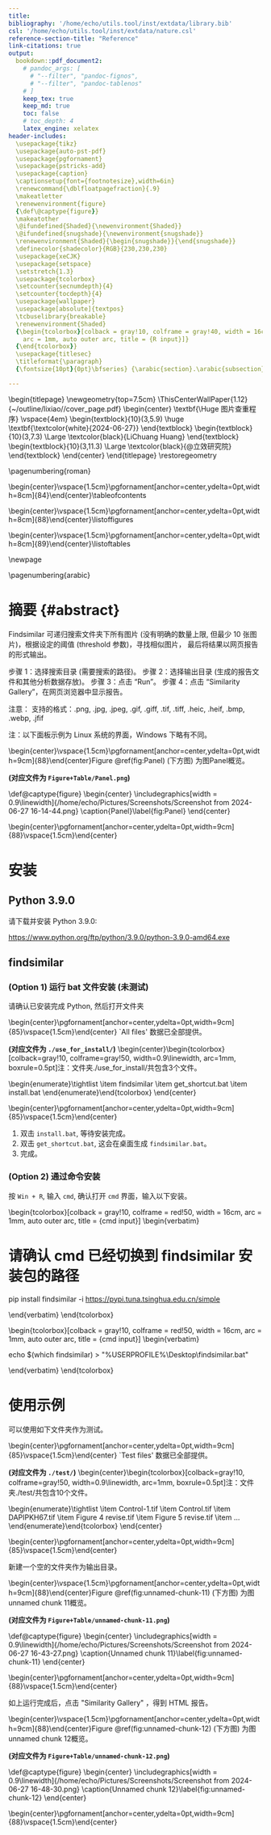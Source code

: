 ```yaml
---
title: 
bibliography: '/home/echo/utils.tool/inst/extdata/library.bib'
csl: '/home/echo/utils.tool/inst/extdata/nature.csl'
reference-section-title: "Reference"
link-citations: true
output:
  bookdown::pdf_document2:
    # pandoc_args: [
      # "--filter", "pandoc-fignos",
      # "--filter", "pandoc-tablenos"
    # ]
    keep_tex: true
    keep_md: true
    toc: false
    # toc_depth: 4
    latex_engine: xelatex
header-includes:
  \usepackage{tikz}
  \usepackage{auto-pst-pdf}
  \usepackage{pgfornament}
  \usepackage{pstricks-add}
  \usepackage{caption}
  \captionsetup{font={footnotesize},width=6in}
  \renewcommand{\dblfloatpagefraction}{.9}
  \makeatletter
  \renewenvironment{figure}
  {\def\@captype{figure}}
  \makeatother
  \@ifundefined{Shaded}{\newenvironment{Shaded}}
  \@ifundefined{snugshade}{\newenvironment{snugshade}}
  \renewenvironment{Shaded}{\begin{snugshade}}{\end{snugshade}}
  \definecolor{shadecolor}{RGB}{230,230,230}
  \usepackage{xeCJK}
  \usepackage{setspace}
  \setstretch{1.3} 
  \usepackage{tcolorbox}
  \setcounter{secnumdepth}{4}
  \setcounter{tocdepth}{4}
  \usepackage{wallpaper}
  \usepackage[absolute]{textpos}
  \tcbuselibrary{breakable}
  \renewenvironment{Shaded}
  {\begin{tcolorbox}[colback = gray!10, colframe = gray!40, width = 16cm,
    arc = 1mm, auto outer arc, title = {R input}]}
  {\end{tcolorbox}}
  \usepackage{titlesec}
  \titleformat{\paragraph}
  {\fontsize{10pt}{0pt}\bfseries} {\arabic{section}.\arabic{subsection}.\arabic{subsubsection}.\arabic{paragraph}} {1em} {} []

---
```







\begin{titlepage} \newgeometry{top=7.5cm}
\ThisCenterWallPaper{1.12}{~/outline/lixiao//cover_page.pdf}
\begin{center} \textbf{\Huge 图片查重程序}
\vspace{4em} \begin{textblock}{10}(3,5.9) \huge
\textbf{\textcolor{white}{2024-06-27}}
\end{textblock} \begin{textblock}{10}(3,7.3)
\Large \textcolor{black}{LiChuang Huang}
\end{textblock} \begin{textblock}{10}(3,11.3)
\Large \textcolor{black}{@立效研究院}
\end{textblock} \end{center} \end{titlepage}
\restoregeometry

\pagenumbering{roman}



\begin{center}\vspace{1.5cm}\pgfornament[anchor=center,ydelta=0pt,width=8cm]{84}\end{center}\tableofcontents



\begin{center}\vspace{1.5cm}\pgfornament[anchor=center,ydelta=0pt,width=8cm]{88}\end{center}\listoffigures



\begin{center}\vspace{1.5cm}\pgfornament[anchor=center,ydelta=0pt,width=8cm]{89}\end{center}\listoftables

\newpage

\pagenumbering{arabic}

# 摘要 {#abstract}

Findsimilar 可递归搜索文件夹下所有图片 (没有明确的数量上限, 但最少 10 张图片)，根据设定的阈值 (threshold 参数)，寻找相似图片，
最后将结果以网页报告的形式输出。

步骤 1：选择搜索目录 (需要搜索的路径)。
步骤 2：选择输出目录 (生成的报告文件和其他分析数据存放)。
步骤 3：点击 “Run”。
步骤 4：点击 “Similarity Gallery”，在网页浏览器中显示报告。

注意：
支持的格式：.png, .jpg, .jpeg, .gif, .giff, .tif, .tiff, .heic, .heif, .bmp, .webp, .jfif

注：以下面板示例为 Linux 系统的界面，Windows 下略有不同。

\begin{center}\vspace{1.5cm}\pgfornament[anchor=center,ydelta=0pt,width=9cm]{88}\end{center}Figure \@ref(fig:Panel) (下方图) 为图Panel概览。

**(对应文件为 `Figure+Table/Panel.png`)**

\def\@captype{figure}
\begin{center}
\includegraphics[width = 0.9\linewidth]{/home/echo/Pictures/Screenshots/Screenshot from 2024-06-27 16-14-44.png}
\caption{Panel}\label{fig:Panel}
\end{center}


\begin{center}\pgfornament[anchor=center,ydelta=0pt,width=9cm]{88}\vspace{1.5cm}\end{center}

# 安装

## Python 3.9.0

请下载并安装 Python 3.9.0:

<https://www.python.org/ftp/python/3.9.0/python-3.9.0-amd64.exe>

## findsimilar

### (Option 1) 运行 bat 文件安装 (未测试)

请确认已安装完成 Python, 然后打开文件夹


\begin{center}\pgfornament[anchor=center,ydelta=0pt,width=9cm]{85}\vspace{1.5cm}\end{center} 
`All files' 数据已全部提供。

**(对应文件为 `./use_for_install/`)**
\begin{center}\begin{tcolorbox}[colback=gray!10, colframe=gray!50, width=0.9\linewidth, arc=1mm, boxrule=0.5pt]注：文件夹./use\_for\_install/共包含3个文件。

\begin{enumerate}\tightlist
\item findsimilar
\item get\_shortcut.bat
\item install.bat
\end{enumerate}\end{tcolorbox}
\end{center}

\begin{center}\pgfornament[anchor=center,ydelta=0pt,width=9cm]{85}\vspace{1.5cm}\end{center}

1. 双击 `install.bat`, 等待安装完成。
2. 双击 `get_shortcut.bat`, 这会在桌面生成 `findsimilar.bat`。
3. 完成。





### (Option 2) 通过命令安装

按 `Win + R`, 输入 `cmd`, 确认打开 `cmd` 界面，输入以下安装。

\begin{tcolorbox}[colback = gray!10, colframe = red!50, width = 16cm, arc = 1mm, auto outer arc, title = {cmd input}]
\begin{verbatim}

# 请确认 cmd 已经切换到 findsimilar 安装包的路径
pip install findsimilar -i https://pypi.tuna.tsinghua.edu.cn/simple

\end{verbatim}
\end{tcolorbox}

\begin{tcolorbox}[colback = gray!10, colframe = red!50, width = 16cm, arc = 1mm, auto outer arc, title = {cmd input}]
\begin{verbatim}

echo $(which findsimilar) > "%USERPROFILE%\Desktop\findsimilar.bat"

\end{verbatim}
\end{tcolorbox}

# 使用示例

可以使用如下文件夹作为测试。


\begin{center}\pgfornament[anchor=center,ydelta=0pt,width=9cm]{85}\vspace{1.5cm}\end{center} 
`Test files' 数据已全部提供。

**(对应文件为 `./test/`)**
\begin{center}\begin{tcolorbox}[colback=gray!10, colframe=gray!50, width=0.9\linewidth, arc=1mm, boxrule=0.5pt]注：文件夹./test/共包含10个文件。

\begin{enumerate}\tightlist
\item Control-1.tif
\item Control.tif
\item DAPIPKH67.tif
\item Figure 4 revise.tif
\item Figure 5 revise.tif
\item ...
\end{enumerate}\end{tcolorbox}
\end{center}

\begin{center}\pgfornament[anchor=center,ydelta=0pt,width=9cm]{85}\vspace{1.5cm}\end{center}

新建一个空的文件夹作为输出目录。

\begin{center}\vspace{1.5cm}\pgfornament[anchor=center,ydelta=0pt,width=9cm]{88}\end{center}Figure \@ref(fig:unnamed-chunk-11) (下方图) 为图unnamed chunk 11概览。

**(对应文件为 `Figure+Table/unnamed-chunk-11.png`)**

\def\@captype{figure}
\begin{center}
\includegraphics[width = 0.9\linewidth]{/home/echo/Pictures/Screenshots/Screenshot from 2024-06-27 16-43-27.png}
\caption{Unnamed chunk 11}\label{fig:unnamed-chunk-11}
\end{center}


\begin{center}\pgfornament[anchor=center,ydelta=0pt,width=9cm]{88}\vspace{1.5cm}\end{center}

如上运行完成后，点击 "Similarity Gallery" ，得到 HTML 报告。


\begin{center}\vspace{1.5cm}\pgfornament[anchor=center,ydelta=0pt,width=9cm]{88}\end{center}Figure \@ref(fig:unnamed-chunk-12) (下方图) 为图unnamed chunk 12概览。

**(对应文件为 `Figure+Table/unnamed-chunk-12.png`)**

\def\@captype{figure}
\begin{center}
\includegraphics[width = 0.9\linewidth]{/home/echo/Pictures/Screenshots/Screenshot from 2024-06-27 16-48-30.png}
\caption{Unnamed chunk 12}\label{fig:unnamed-chunk-12}
\end{center}


\begin{center}\pgfornament[anchor=center,ydelta=0pt,width=9cm]{88}\vspace{1.5cm}\end{center}

